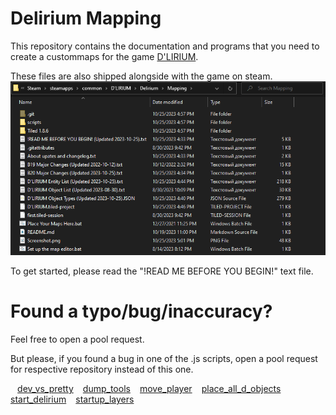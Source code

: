 # Delirium Mapping

This repository contains the documentation and programs that you need to create a custommaps for the game [D'LIRIUM](https://store.steampowered.com/app/670160/).

These files are also shipped alongside with the game on steam.
<picture>
  <img src="https://github.com/PekpyT666/Mapping/blob/main/Screenshot.png">
</picture>

To get started, please read the "!READ ME BEFORE YOU BEGIN!" text file.

# Found a typo/bug/inaccuracy?
Feel free to open a pool request.

But please, if you found a bug in one of the .js scripts, open a pool request for respective repository instead of this one.

` `
[dev_vs_pretty](https://github.com/grif-on/dev_vs_pretty)
` `
[dump_tools](https://github.com/grif-on/dump_tools)
` `
[move_player](https://github.com/grif-on/move_player)
` `
[place_all_d_objects](https://github.com/grif-on/place_all_d_objects.git)
` `
[start_delirium](https://github.com/grif-on/start_delirium.git)
` `
[startup_layers](https://github.com/grif-on/startup_layers)
` `
